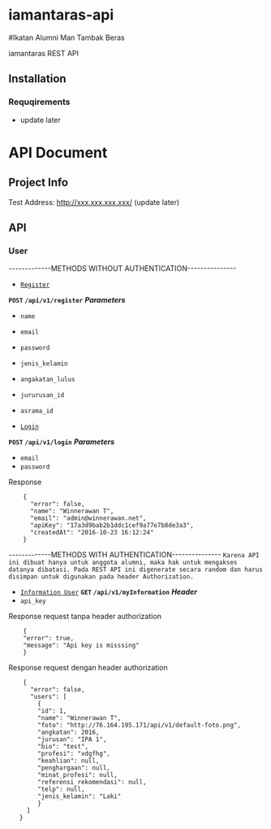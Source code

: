 # iamantaras-api
#Ikatan Alumni Man Tambak Beras

iamantaras REST API
## Installation

### Requqirements
* update later

# API Document
## Project Info
Test Address: http://xxx.xxx.xxx.xxx/ (update later)
## API
### User

-------------METHODS WITHOUT AUTHENTICATION---------------

* [`Register`](https://github.com/winnerawan/iamantaras/users.md#register)

**`POST` `/api/v1/register`**
**_Parameters_**
* `name`
* `email`
* `password`
* `jenis_kelamin`
* `angakatan_lulus`
* `jururusan_id`
* `asrama_id`


* [`Login`](https://github.com/winnerawan/iamantaras/users.md#login)

**`POST` `/api/v1/login`**
**_Parameters_**
* `email`
* `password`

Response
```
    {  
      "error": false,  
      "name": "Winnerawan T",  
      "email": "admin@winnerawan.net",  
      "apiKey": "17a3d9bab2b1ddc1cef9a77e7b8de3a3",  
      "createdAt": "2016-10-23 16:12:24"
    }
```
-------------METHODS WITH AUTHENTICATION---------------
`Karena API ini dibuat hanya untuk anggota alumni, maka hak untuk mengakses datanya dibatasi. Pada REST API ini digenerate secara random dan harus disimpan untuk digunakan pada header Authorization. `

* [`Information User`](https://github.com/winnerawan/iamantaras/users.md#information)
**`GET` `/api/v1/myInformation`**
**_Header_**
* `api_key`

Response request tanpa header authorization

```
    {  
    "error": true,  
    "message": "Api key is misssing"
    }
```

Response request dengan header authorization
```
    {  
      "error": false,  
      "users": [    
        {      
        "id": 1,      
        "name": "Winnerawan T",      
        "foto": "http://76.164.195.171/api/v1/default-foto.png",     
        "angkatan": 2016,      
        "jurusan": "IPA 1",      
        "bio": "test",      
        "profesi": "xdgfhg",      
        "keahlian": null,      
        "penghargaan": null,      
        "minat_profesi": null,      
        "referensi_rekomendasi": null,      
        "telp": null,      
        "jenis_kelamin": "Laki"     
        }  
     ]
   }
```
